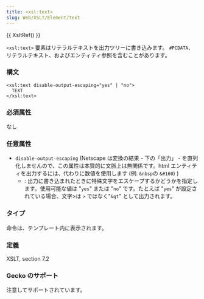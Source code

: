 ```yaml
---
title: <xsl:text>
slug: Web/XSLT/Element/text
---
```

{{ XsltRef() }}

`<xsl:text>` 要素はリテラルテキストを出力ツリーに書き込みます。 `#PCDATA`、リテラルテキスト、およびエンティティ参照を含むことがあります。

### 構文

```
<xsl:text disable-output-escaping="yes" | "no">
  TEXT
</xsl:text>
```

### 必須属性

なし

### 任意属性

- `disable-output-escaping` (Netscape は変換の結果 - 下の「出力」 - を直列化しませんので、この属性は本質的に文脈上は無関係です。html エンティティを出力するには、代わりに数値を使用します (例: `&nbsp`の `&#160`) )
  - : 出力に書き込まれたときに特殊文字をエスケープするかどうかを指定します。使用可能な値は "`yes`" または "`no`" です。たとえば "`yes`" が設定されている場合、文字>は `>` ではなく"`&gt`" として出力されます。

### タイプ

命令は、テンプレート内に表示されます。

### 定義

XSLT, section 7.2

### Gecko のサポート

注意してサポートされています。
